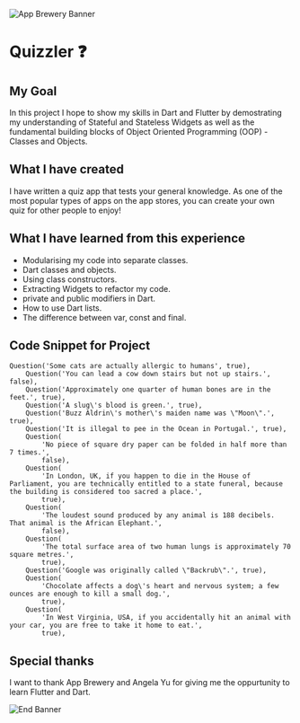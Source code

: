 ![App Brewery Banner](https://github.com/londonappbrewery/Images/blob/master/AppBreweryBanner.png)


# Quizzler ❓

## My Goal

In this project I hope to show my skills in Dart and Flutter by demostrating my understanding of Stateful and Stateless Widgets as well as the fundamental building blocks of Object Oriented Programming (OOP) - Classes and Objects. 


## What I have created

I have written a quiz app that tests your general knowledge. As one of the most popular types of apps on the app stores, you can create your own quiz for other people to enjoy!


## What I have learned from this experience

- Modularising my code into separate classes.
- Dart classes and objects.
- Using class constructors.
- Extracting Widgets to refactor my code.
- private and public modifiers in Dart.
- How to use Dart lists.
- The difference between var, const and final.

## Code Snippet for Project

```
Question('Some cats are actually allergic to humans', true),
    Question('You can lead a cow down stairs but not up stairs.', false),
    Question('Approximately one quarter of human bones are in the feet.', true),
    Question('A slug\'s blood is green.', true),
    Question('Buzz Aldrin\'s mother\'s maiden name was \"Moon\".', true),
    Question('It is illegal to pee in the Ocean in Portugal.', true),
    Question(
        'No piece of square dry paper can be folded in half more than 7 times.',
        false),
    Question(
        'In London, UK, if you happen to die in the House of Parliament, you are technically entitled to a state funeral, because the building is considered too sacred a place.',
        true),
    Question(
        'The loudest sound produced by any animal is 188 decibels. That animal is the African Elephant.',
        false),
    Question(
        'The total surface area of two human lungs is approximately 70 square metres.',
        true),
    Question('Google was originally called \"Backrub\".', true),
    Question(
        'Chocolate affects a dog\'s heart and nervous system; a few ounces are enough to kill a small dog.',
        true),
    Question(
        'In West Virginia, USA, if you accidentally hit an animal with your car, you are free to take it home to eat.',
        true),

```

## Special thanks
I want to thank App Brewery and Angela Yu for giving me the oppurtunity to learn Flutter and Dart. 

![End Banner](https://github.com/londonappbrewery/Images/blob/master/readme-end-banner.png)
